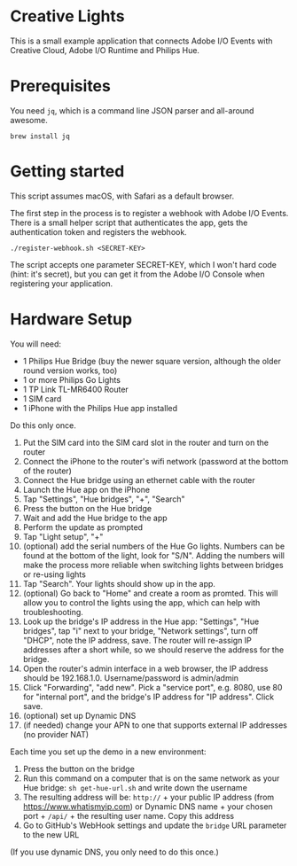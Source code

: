 # Creative Lights

This is a small example application that connects Adobe I/O Events with Creative Cloud, Adobe I/O Runtime and Philips Hue.

# Prerequisites

You need `jq`, which is a command line JSON parser and all-around awesome.

```
brew install jq
```

# Getting started
This script assumes macOS, with Safari as a default browser. 

The first step in the process is to register a webhook with Adobe I/O Events. There is a small helper script that authenticates the app, gets the authentication token and registers the webhook.

```
./register-webhook.sh <SECRET-KEY>
```

The script accepts one parameter SECRET-KEY, which I won't hard code (hint: it's secret), but you can get it from the Adobe I/O Console when registering your application.

# Hardware Setup

You will need:

 - 1 Philips Hue Bridge (buy the newer square version, although the older round version works, too)
 - 1 or more Philips Go Lights
 - 1 TP Link TL-MR6400 Router
 - 1 SIM card
 - 1 iPhone with the Philips Hue app installed
 
Do this only once.
 
1. Put the SIM card into the SIM card slot in the router and turn on the router
2. Connect the iPhone to the router's wifi network (password at the bottom of the router)
3. Connect the Hue bridge using an ethernet cable with the router
4. Launch the Hue app on the iPhone
5. Tap "Settings", "Hue bridges", "+", "Search"
6. Press the button on the Hue bridge
7. Wait and add the Hue bridge to the app
8. Perform the update as prompted
9. Tap "Light setup", "+"
10. (optional) add the serial numbers of the Hue Go lights. Numbers can be found at the bottom of the light, look for "S/N". Adding the numbers will make the process more reliable when switching lights between bridges or re-using lights
11. Tap "Search". Your lights should show up in the app.
12. (optional) Go back to "Home" and create a room as promted. This will allow you to control the lights using the app, which can help with troubleshooting.
13. Look up the bridge's IP address in the Hue app: "Settings", "Hue bridges", tap "i" next to your bridge, "Network settings", turn off "DHCP", note the IP address, save. The router will re-assign IP addresses after a short while, so we should reserve the address for the bridge.
14. Open the router's admin interface in a web browser, the IP address should be 192.168.1.0. Username/password is admin/admin
15. Click "Forwarding", "add new". Pick a "service port", e.g. 8080, use 80 for "internal port", and the bridge's IP address for "IP address". Click save.
16. (optional) set up Dynamic DNS
17. (if needed) change your APN to one that supports external IP addresses (no provider NAT)

Each time you set up the demo in a new environment:

1. Press the button on the bridge
2. Run this command on a computer that is on the same network as your Hue bridge: `sh get-hue-url.sh` and write down the username
3. The resulting address will be: `http://` + your public IP address (from https://www.whatismyip.com) or Dynamic DNS name + your chosen port + `/api/` + the resulting user name. Copy this address
4. Go to GitHub's WebHook settings and update the `bridge` URL parameter to the new URL

(If you use dynamic DNS, you only need to do this once.)